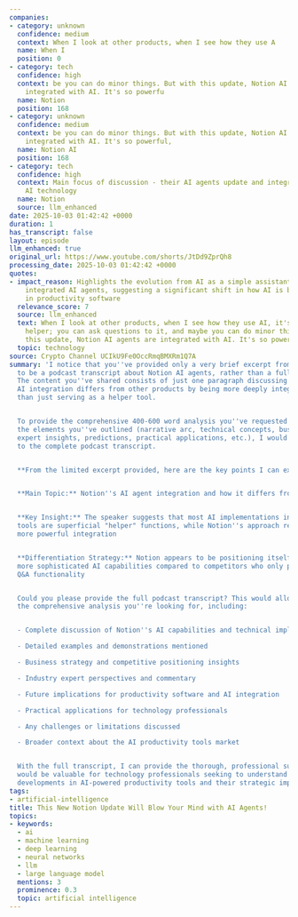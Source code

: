 ```yaml
---
companies:
- category: unknown
  confidence: medium
  context: When I look at other products, when I see how they use A
  name: When I
  position: 0
- category: tech
  confidence: high
  context: be you can do minor things. But with this update, Notion AI agents are
    integrated with AI. It's so powerfu
  name: Notion
  position: 168
- category: unknown
  confidence: medium
  context: be you can do minor things. But with this update, Notion AI agents are
    integrated with AI. It's so powerful,
  name: Notion AI
  position: 168
- category: tech
  confidence: high
  context: Main focus of discussion - their AI agents update and integration with
    AI technology
  name: Notion
  source: llm_enhanced
date: 2025-10-03 01:42:42 +0000
duration: 1
has_transcript: false
layout: episode
llm_enhanced: true
original_url: https://www.youtube.com/shorts/JtDd9ZprQh8
processing_date: 2025-10-03 01:42:42 +0000
quotes:
- impact_reason: Highlights the evolution from AI as a simple assistant tool to deeply
    integrated AI agents, suggesting a significant shift in how AI is being implemented
    in productivity software
  relevance_score: 7
  source: llm_enhanced
  text: When I look at other products, when I see how they use AI, it's usually a
    helper; you can ask questions to it, and maybe you can do minor things. But with
    this update, Notion AI agents are integrated with AI. It's so powerful.
  topic: technology
source: Crypto Channel UCIkU9Fe0OccRmqBMXRm1Q7A
summary: 'I notice that you''ve provided only a very brief excerpt from what appears
  to be a podcast transcript about Notion AI agents, rather than a full transcript.
  The content you''ve shared consists of just one paragraph discussing how Notion''s
  AI integration differs from other products by being more deeply integrated rather
  than just serving as a helper tool.


  To provide the comprehensive 400-600 word analysis you''ve requested covering all
  the elements you''ve outlined (narrative arc, technical concepts, business implications,
  expert insights, predictions, practical applications, etc.), I would need access
  to the complete podcast transcript.


  **From the limited excerpt provided, here are the key points I can extract:**


  **Main Topic:** Notion''s AI agent integration and how it differs from competitors


  **Key Insight:** The speaker suggests that most AI implementations in productivity
  tools are superficial "helper" functions, while Notion''s approach represents deeper,
  more powerful integration


  **Differentiation Strategy:** Notion appears to be positioning itself as offering
  more sophisticated AI capabilities compared to competitors who only provide basic
  Q&A functionality


  Could you please provide the full podcast transcript? This would allow me to deliver
  the comprehensive analysis you''re looking for, including:


  - Complete discussion of Notion''s AI capabilities and technical implementation

  - Detailed examples and demonstrations mentioned

  - Business strategy and competitive positioning insights

  - Industry expert perspectives and commentary

  - Future implications for productivity software and AI integration

  - Practical applications for technology professionals

  - Any challenges or limitations discussed

  - Broader context about the AI productivity tools market


  With the full transcript, I can provide the thorough, professional summary that
  would be valuable for technology professionals seeking to understand the latest
  developments in AI-powered productivity tools and their strategic implications.'
tags:
- artificial-intelligence
title: This New Notion Update Will Blow Your Mind with AI Agents!
topics:
- keywords:
  - ai
  - machine learning
  - deep learning
  - neural networks
  - llm
  - large language model
  mentions: 3
  prominence: 0.3
  topic: artificial intelligence
---
```


<!-- Episode automatically generated from analysis data -->
<!-- Processing completed: 2025-10-03 01:42:42 UTC -->
